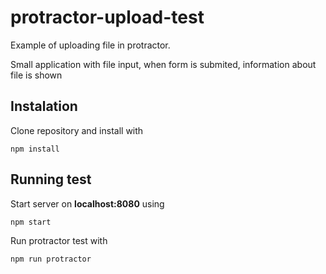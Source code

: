 # protractor-upload-test
Example of uploading file in protractor.

Small application with file input, when form is submited, information about file is shown 

## Instalation

Clone repository and install with

```
npm install
```

## Running test

Start server on **localhost:8080** using
```
npm start
```


Run protractor test with 

```
npm run protractor
```
